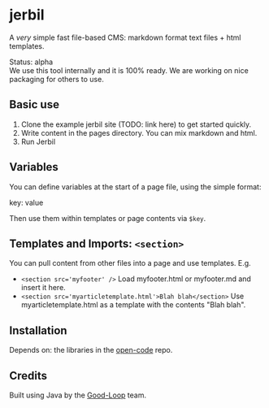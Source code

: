 # jerbil
A *very* simple fast file-based CMS: markdown format text files + html templates.

Status: alpha   
We use this tool internally and it is 100% ready. We are working on nice packaging for others to use.

## Basic use

1. Clone the example jerbil site (TODO: link here) to get started quickly.
2. Write content in the pages directory. You can mix markdown and html.
3. Run Jerbil

## Variables

You can define variables at the start of a page file, using the simple format:

  key: value

Then use them within templates or page contents via `$key`.

## Templates and Imports: `<section>`

You can pull content from other files into a page and use templates. E.g.

* `<section src='myfooter' />` Load myfooter.html or myfooter.md and insert it here.
* `<section src='myarticletemplate.html'>Blah blah</section>` Use myarticletemplate.html as a template with the contents "Blah blah".	


## Installation

Depends on: the libraries in the [open-code](https://github.com/sodash/open-code) repo.

## Credits

Built using Java by the [Good-Loop](http://good-loop.com/?utm_source=winterstein&utm_medium=code&utm_campaign=jerbil) team.
